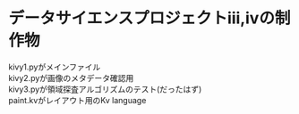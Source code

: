 #  データサイエンスプロジェクトⅲ,ⅳの制作物

kivy1.pyがメインファイル  
kivy2.pyが画像のメタデータ確認用  
kivy3.pyが領域探査アルゴリズムのテスト(だったはず)  
paint.kvがレイアウト用のKv language

